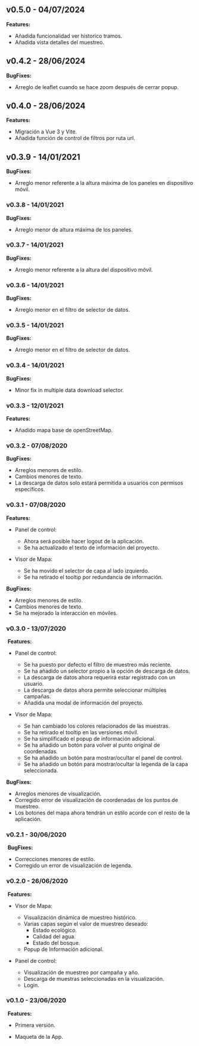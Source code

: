 ## **v0.5.0** - 04/07/2024


**Features:**

- Añadida funcionalidad ver historico tramos.
- Añadida vista detalles del muestreo.

## **v0.4.2** - 28/06/2024


**BugFixes:**

- Arreglo de leaflet cuando se hace zoom después de cerrar popup.

## **v0.4.0** - 28/06/2024


**Features:**

- Migración a Vue 3 y Vite.
- Añadida función de control de filtros por ruta url.

## **v0.3.9** - 14/01/2021


**BugFixes:**

- Arreglo menor referente a la altura máxima de los paneles en dispositivo móvil.


### **v0.3.8** - 14/01/2021


**BugFixes:**

- Arreglo menor de altura máxima de los paneles.


### **v0.3.7** - 14/01/2021


**BugFixes:**

- Arreglo menor referente a la altura del dispositivo móvil.


### **v0.3.6** - 14/01/2021


**BugFixes:**

- Arreglo menor en el filtro de selector de datos.


### **v0.3.5** - 14/01/2021


**BugFixes:**

- Arreglo menor en el filtro de selector de datos.


### **v0.3.4** - 14/01/2021


**BugFixes:**

- Minor fix in multiple data download selector.


### **v0.3.3** - 12/01/2021


**Features:**

- Añadido mapa base de openStreetMap.


### **v0.3.2** - 07/08/2020


**BugFixes:**

- Arreglos menores de estilo.
- Cambios menores de texto.
- La descarga de datos solo estará permitida a usuarios con permisos específicos.


### **v0.3.1** - 07/08/2020


**Features:**

- Panel de control:
  - Ahora será posible hacer logout de la aplicación.
  - Se ha actualizado el texto de información del proyecto.

- Visor de Mapa:
  - Se ha movido el selector de capa al lado izquierdo.
  - Se ha retirado el tooltip por redundancia de información.

**BugFixes:**

- Arreglos menores de estilo.
- Cambios menores de texto.
- Se ha mejorado la interacción en móviles.


### **v0.3.0** - 13/07/2020

  ​
**Features:**

- Panel de control:
  - Se ha puesto por defecto el filtro de muestreo más reciente.
  - Se ha añadido un selector propio a la opción de descarga de datos.
  - La descarga de datos ahora requerirá estar registrado con un usuario.
  - La descarga de datos ahora permite seleccionar múltiples campañas.
  - Añadida una modal de información del proyecto.

- Visor de Mapa:
  - Se han cambiado los colores relacionados de las muestras.
  - Se ha retirado el tooltip en las versiones móvil.
  - Se ha simplificado el popup de información adicional.
  - Se ha añadido un botón para volver al punto original de coordenadas.
  - Se ha añadido un botón para mostrar/ocultar el panel de control.
  - Se ha añadido un botón para mostrar/ocultar la legenda de la capa seleccionada.

**BugFixes:**

- Arreglos menores de visualización.
- Corregido error de visualización de coordenadas de los puntos de muestreo.
- Los botones del mapa ahora tendrán un estilo acorde con el resto de la aplicación.


### **v0.2.1** - 30/06/2020

  ​
**BugFixes:**

- Correcciones menores de estilo.
- Corregido un error de visualización de legenda.


### **v0.2.0** - 26/06/2020

  ​
**Features:**

- Visor de Mapa:
  - Visualización dinámica de muestreo histórico.
  - Varias capas según el valor de muestreo deseado:
    - Estado ecológico.
    - Calidad del agua.
    - Estado del bosque.
  - Popup de Información adicional.

- Panel de control:
  - Visualización de muestreo por campaña y año.
  - Descarga de muestras seleccionadas en la visualización.
  - Login.


### **v0.1.0** - 23/06/2020

  ​
**Features:**

- Primera versión.

- Maqueta de la App.